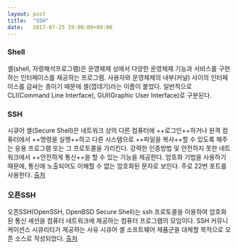 ```yaml
---
layout: post
title:  "SSH"
date:   2017-07-25 19:00:00+09:00
---
```


### Shell
셸(shell, 자령해석프로그램)은 운영체제 상에서 다양한 운영체제 기능과 서비스를 구현하는 인터페이스를 제공하는 프로그램.
사용자와 운영체제의 내부(커널) 사이의 인터페이스를 감싸는 층이기 때문에 셸(껍데기)라는 이름이 붙었다.
일반적으로 CLI(Command Line Interface), GUI(Graphic User Interface)로 구분된다.

### SSH
시큐어 셸(Secure Shell)은 네트워크 상의 다른 컴퓨터에 ++로그인++하거나 원격 컴퓨터에서 ++명령을 실행++하고 다른 시스템으로 ++파일을 복사++할 수 있도록 해주는 응용 프로그램 또는 그 프로토콜을 가리킨다.
강력한 인증방법 및 안전하지 못한 네트워크에서 ++안전하게 통신++을 할 수 있는 기능을 제공한다.
암호화 기법을 사용하기 때문에, 통신에 노출되어도 이해할 수 없는 암호화된 문자로 보인다.
주로 22번 포트를 사용한다.
[출처](http://https://ko.wikipedia.org/wiki/%EC%8B%9C%ED%81%90%EC%96%B4_%EC%85%B8)

### 오픈SSH
오픈SSH(OpenSSH, OpenBSD Secure Shell)는 ssh 프로토콜을 이용하여 암호화된 통신 세션을 컴퓨터 네트워크에 제공하는 컴퓨터 프로그램의 모임이다.
SSH 커뮤니케이션스 시큐리티가 제공하는 사유 시큐어 셸 소프트웨어 제품군을 대체할 목적으로 오픈 소스로 작성되었다.
[출처](https://ko.wikipedia.org/wiki/%EC%98%A4%ED%94%88SSH)